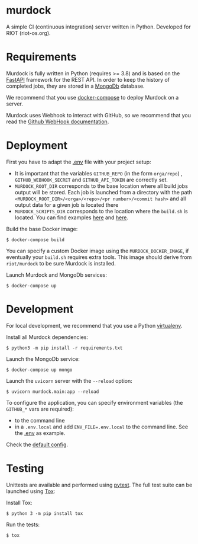 # murdock

A simple CI (continuous integration) server written in Python.
Developed for RIOT (riot-os.org).

# Requirements

Murdock is fully written in Python (requires >= 3.8) and is based on the
[FastAPI](https://fastapi.tiangolo.com/) framework for the REST API.
In order to keep the history of completed jobs, they are stored in a
[MongoDb](https://www.mongodb.com/) database.

We recommend that you use
[docker-compose](https://docs.docker.com/compose/#compose-documentation) to
deploy Murdock on a server.

Murdock uses Webhook to interact with GitHub, so we recommend that you read
the [Github WebHook documentation](https://docs.github.com/en/developers/webhooks-and-events/webhooks/creating-webhooks).

# Deployment

First you have to adapt the [.env](.env) file with your project setup:
- It is important that the variables `GITHUB_REPO` (in the form `orga/repo`) ,
`GITHUB_WEBHOOK_SECRET` and `GITHUB_API_TOKEN` are correctly set.
- `MURDOCK_ROOT_DIR` corresponds to the base location where all build jobs output
will be stored. Each job is launched from a directory with the path
`<MURDOCK_ROOT_DIR>/<orga>/<repo>/<pr number>/<commit hash>` and all output data
for a given job is located there
- `MURDOCK_SCRIPTS_DIR` corresponds to the location where the `build.sh` is
located. You can find examples [here](utils/buils.sh) and
[here](scripts.example/build.sh.example).

Build the base Docker image:

```
$ docker-compose build
```

You can specify a custom Docker image using the `MURDOCK_DOCKER_IMAGE`, if
eventually your `build.sh` requires extra tools. This
image should derive from `riot/murdock` to be sure Murdock is installed.

Launch Murdock and MongoDb services:

```
$ docker-compose up
```

# Development

For local development, we recommend that you use a Python
[virtualenv](https://virtualenv.pypa.io/en/latest/).

Install all Murdock dependencies:

```
$ python3 -m pip install -r requirements.txt
```

Launch the MongoDb service:

```
$ docker-compose up mongo
```

Launch the `uvicorn` server with the `--reload` option:

```
$ uvicorn murdock.main:app --reload
```

To configure the application, you can specify environment variables
(the `GITHUB_*` vars are required):
- to the command line
- in a `.env.local` and add `ENV_FILE=.env.local` to the command line. See the
[.env](.env) as example.

Check the [default config](murdock/config.py).

# Testing

Unittests are available and performed using [pytest](https://pytest.org). The
full test suite can be launched using [Tox](https://tox.readthedocs.io):

Install Tox:

```
$ python 3 -m pip install tox
```

Run the tests:

```
$ tox
```
